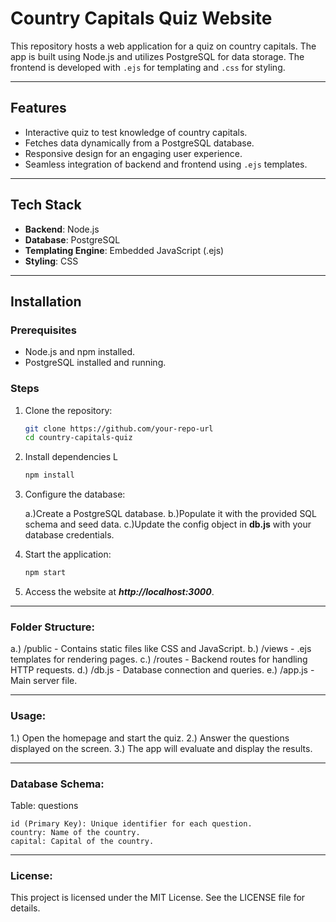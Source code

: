 # Country Capitals Quiz Website

This repository hosts a web application for a quiz on country capitals. The app is built using Node.js and utilizes PostgreSQL for data storage. The frontend is developed with `.ejs` for templating and `.css` for styling.

---

## Features
- Interactive quiz to test knowledge of country capitals.
- Fetches data dynamically from a PostgreSQL database.
- Responsive design for an engaging user experience.
- Seamless integration of backend and frontend using `.ejs` templates.

---

## Tech Stack
- **Backend**: Node.js
- **Database**: PostgreSQL
- **Templating Engine**: Embedded JavaScript (.ejs)
- **Styling**: CSS

---

## Installation

### Prerequisites
- Node.js and npm installed.
- PostgreSQL installed and running.

### Steps
1. Clone the repository:
   ```bash
   git clone https://github.com/your-repo-url
   cd country-capitals-quiz
2. Install dependencies L
   ```bash
   npm install
3. Configure the database:

    a.)Create a PostgreSQL database.
    b.)Populate it with the provided SQL schema and seed data.
    c.)Update the config object in **db.js** with your database credentials.
4. Start the application:
   ```bash
   npm start
5. Access the website at **_http://localhost:3000_**.
   
---
### Folder Structure:
a.) /public - Contains static files like CSS and JavaScript.
b.) /views - .ejs templates for rendering pages.
c.) /routes - Backend routes for handling HTTP requests.
d.) /db.js - Database connection and queries.
e.) /app.js - Main server file.

---
### Usage:

1.) Open the homepage and start the quiz.
2.) Answer the questions displayed on the screen.
3.) The app will evaluate and display the results.

---
### Database Schema:

Table: questions

    id (Primary Key): Unique identifier for each question.
    country: Name of the country.
    capital: Capital of the country.
  ---
### License:
This project is licensed under the MIT License. See the LICENSE file for details.

   
 
